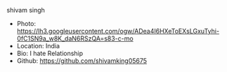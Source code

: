 
shivam singh
- Photo: https://lh3.googleusercontent.com/ogw/ADea4I6HXeToEXsLGxuTyhi-0fC1SN9a_w8K_daN6RSzQA=s83-c-mo
- Location: India
- Bio: I hate Relationship
- Github: https://github.com/shivamking05675
